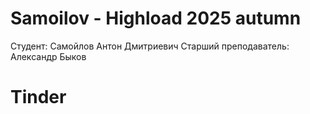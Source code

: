 # Samoilov - Highload 2025 autumn

Студент: Самойлов Антон Дмитриевич
Старший преподаватель: Александр Быков

# Tinder 


